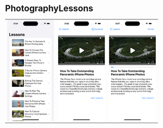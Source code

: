 # PhotographyLessons

|   |   |   |
|---|---|---|
| ![image1](Simulator%20Screen%20Shot%20-%20iPhone%2014%20Pro%20-%202023-02-06%20at%2009.54.41.png)  | ![image2](Simulator%20Screen%20Shot%20-%20iPhone%2014%20Pro%20-%202023-02-06%20at%2009.56.13.png) | ![image3](Simulator%20Screen%20Shot%20-%20iPhone%2014%20Pro%20-%202023-02-06%20at%2009.57.10.png) |
